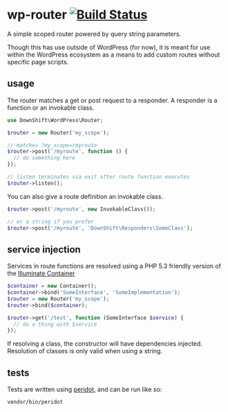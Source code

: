 # wp-router [![Build Status](https://travis-ci.org/downshiftorg/wp-router.svg?branch=master)](https://travis-ci.org/downshiftorg/wp-router)

A simple scoped router powered by query string parameters.

Though this has use outside of WordPress (for now), it is meant for use
within the WordPress ecosystem as a means to add custom routes without
specific page scripts.

## usage

The router matches a get or post request to a responder. A responder is a function or an invokable class.

```php
use DownShift\WordPress\Router;

$router = new Router('my_scope');

// matches ?my_scope=/myroute
$router->post('/myroute', function () {
  // do something here
});

// listen terminates via exit after route function executes
$router->listen();
```

You can also give a route definition an invokable class.

```php
$router->post('/myroute', new InvokableClass());

// or a string if you prefer
$router->post('/myroute', 'DownShift\Responders\SomeClass');
```

## service injection

Services in route functions are resolved using a PHP 5.3 friendly version of the [Illuminate Container](https://github.com/downshiftorg/container)


```php
$container = new Container();
$container->bind('SomeInterface', 'SomeImplementation');
$router = new Router('my_scope');
$router->bind($container);

$router->get('/test', function (SomeInterface $service) {
  // do a thing with $service
});
```

If resolving a class, the constructor will have dependencies injected. Resolution of classes is only
valid when using a string.

## tests

Tests are written using [peridot](http://peridot-php.github.io/), and can be run like so:

```
vendor/bin/peridot
```
